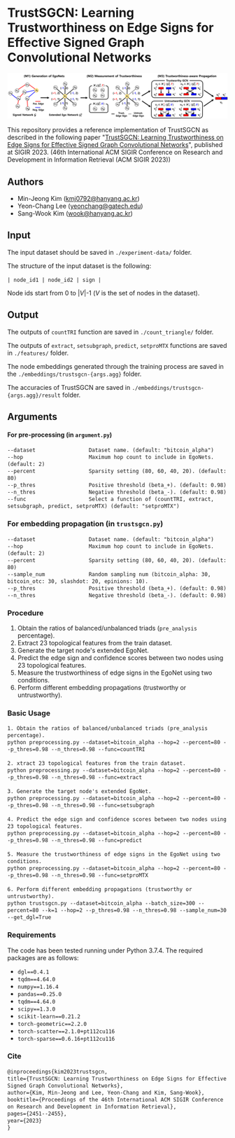 # TrustSGCN: Learning Trustworthiness on Edge Signs for Effective Signed Graph Convolutional Networks

![ex_screenshot](./img/overview.png)

This repository provides a reference implementation of TrustSGCN as described in the following paper "[TrustSGCN: Learning Trustworthiness on Edge Signs for Effective Signed Graph Convolutional Networks](https://doi.org/10.1145/3539618.3592075)", published at SIGIR 2023. (46th International ACM SIGIR Conference on Research and Development in Information Retrieval (ACM SIGIR 2023))

## Authors
- Min-Jeong Kim (kmj0792@hanyang.ac.kr)
- Yeon-Chang Lee (yeonchang@gatech.edu)
- Sang-Wook Kim (wook@hanyang.ac.kr)

## Input
The input dataset should be saved in ```./experiment-data/``` folder. 

The structure of the input dataset is the following:

```| node_id1 | node_id2 | sign |```

Node ids start from 0 to |*V*|-1 (*V* is the set of nodes in the dataset).

## Output
The outputs of ```countTRI``` function are saved in ```./count_triangle/``` folder. 

The outputs of ```extract```, ```setsubgraph```, ```predict```, ```setproMTX``` functions are saved in ```./features/``` folder. 

The node embeddings generated through the training process are saved in the  ```./embeddings/trustsgcn-{args.agg}``` folder. 

The accuracies of TrustSGCN are saved in ```./embeddings/trustsgcn-{args.agg}/result``` folder. 

## Arguments
#### For pre-processing (in ```argument.py```)
```
--dataset                 Dataset name. (default: "bitcoin_alpha")
--hop                     Maximum hop count to include in EgoNets. (default: 2)
--percent                 Sparsity setting (80, 60, 40, 20). (default: 80)
--p_thres                 Positive threshold (beta_+). (default: 0.98)
--n_thres                 Negative threshold (beta_-). (default: 0.98)
--func                    Select a function of (countTRI, extract, setsubgraph, predict, setproMTX) (default: "setproMTX")
```

### For embedding propagation (in ```trustsgcn.py```)
```
--dataset                 Dataset name. (default: "bitcoin_alpha")
--hop                     Maximum hop count to include in EgoNets. (default: 2)
--percent                 Sparsity setting (80, 60, 40, 20). (default: 80)
--sample_num              Random sampling num (bitcoin_alpha: 30, bitcoin_otc: 30, slashdot: 20, epinions: 10).
--p_thres                 Positive threshold (beta_+). (default: 0.98)
--n_thres                 Negative threshold (beta_-). (default: 0.98)
```

### Procedure
1. Obtain the ratios of balanced/unbalanced triads (```pre_analysis``` percentage).
2. Extract 23 topological features from the train dataset.
3. Generate the target node's extended EgoNet.
4. Predict the edge sign and confidence scores between two nodes using 23 topological features.
5. Measure the trustworthiness of edge signs in the EgoNet using two conditions.
6. Perform different embedding propagations (trustworthy or untrustworthy).

### Basic Usage
```
1. Obtain the ratios of balanced/unbalanced triads (pre_analysis percentage).
python preprocessing.py --dataset=bitcoin_alpha --hop=2 --percent=80 --p_thres=0.98 --n_thres=0.98 --func=countTRI

2. xtract 23 topological features from the train dataset.
python preprocessing.py --dataset=bitcoin_alpha --hop=2 --percent=80 --p_thres=0.98 --n_thres=0.98 --func=extract

3. Generate the target node's extended EgoNet.
python preprocessing.py --dataset=bitcoin_alpha --hop=2 --percent=80 --p_thres=0.98 --n_thres=0.98 --func=setsubgraph

4. Predict the edge sign and confidence scores between two nodes using 23 topological features.
python preprocessing.py --dataset=bitcoin_alpha --hop=2 --percent=80 --p_thres=0.98 --n_thres=0.98 --func=predict

5. Measure the trustworthiness of edge signs in the EgoNet using two conditions.
python preprocessing.py --dataset=bitcoin_alpha --hop=2 --percent=80 --p_thres=0.98 --n_thres=0.98 --func=setproMTX

6. Perform different embedding propagations (trustworthy or untrustworthy).
python trustsgcn.py --dataset=bitcoin_alpha --batch_size=300 --percent=80 --k=1 --hop=2 --p_thres=0.98 --n_thres=0.98 --sample_num=30 --get_dgl=True
```

### Requirements
The code has been tested running under Python 3.7.4. The required packages are as follows:
- ```dgl==0.4.1```
- ```tqdm==4.64.0```
- ```numpy==1.16.4```
- ```pandas==0.25.0```
- ```tqdm==4.64.0```
- ```scipy==1.3.0```
- ```scikit-learn==0.21.2```  
- ```torch-geometric==2.2.0```
- ```torch-scatter==2.1.0+pt112cu116```
- ```torch-sparse==0.6.16+pt112cu116```

### Cite
  ```
  @inproceedings{kim2023trustsgcn,
  title={TrustSGCN: Learning Trustworthiness on Edge Signs for Effective Signed Graph Convolutional Networks},
  author={Kim, Min-Jeong and Lee, Yeon-Chang and Kim, Sang-Wook},
  booktitle={Proceedings of the 46th International ACM SIGIR Conference on Research and Development in Information Retrieval},
  pages={2451--2455},
  year={2023}
}
  ```


